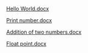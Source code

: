 [Hello World.docx](https://github.com/user-attachments/files/17110155/Hello.World.docx)

[Print number.docx](https://github.com/user-attachments/files/17110152/Print.number.docx)

[Addition of two numbers.docx](https://github.com/user-attachments/files/17110217/Addition.of.two.numbers.docx)

[Float point.docx](https://github.com/user-attachments/files/17111652/Float.point.docx)
